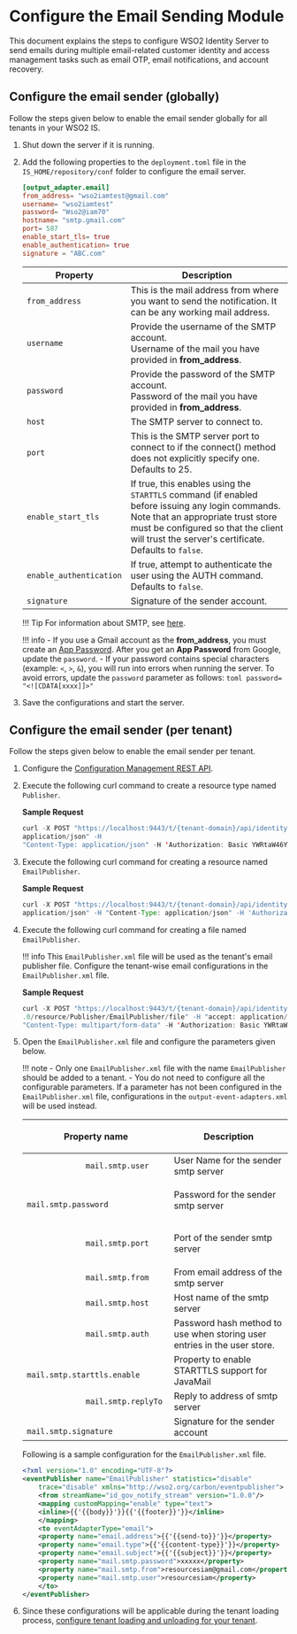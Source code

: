 # Configure the Email Sending Module

This document explains the steps to configure WSO2 Identity Server to send emails during multiple email-related customer identity and access management tasks such as email OTP, email notifications, and account recovery.

## Configure the email sender (globally)

Follow the steps given below to enable the email sender globally for all tenants in your WSO2 IS.

1. Shut down the server if it is running.
2. Add the following properties to the `deployment.toml` file in the `IS_HOME/repository/conf` folder to configure the email server.

    ```toml
    [output_adapter.email]
    from_address= "wso2iamtest@gmail.com"
    username= "wso2iamtest"
    password= "Wso2@iam70"
    hostname= "smtp.gmail.com"
    port= 587
    enable_start_tls= true
    enable_authentication= true
    signature = "ABC.com"
    ```

    | Property  | Description   |
    |-----------|---------------|
    | `from_address`    | This is the mail address from where you want to send the notification. It can be any working mail address. |
    | `username`     | Provide the username of the SMTP account. <br/> Username of the mail you have provided in **from_address**.    |
    | `password` | Provide the password of the SMTP account. <br/> Password of the mail you have provided in **from_address**.     |
    | `host` | The SMTP server to connect to. |
    | `port`|This is the SMTP server port to connect to if the connect() method does not explicitly specify one. Defaults to 25. |
    | `enable_start_tls`    | If true, this enables using the `STARTTLS` command (if enabled before issuing any login commands. Note that an appropriate trust store must be configured so that the client will trust the server's certificate. Defaults to `false`. |
    | `enable_authentication`    | If true, attempt to authenticate the user using the AUTH command. Defaults to `false`.|
    | `signature`    | Signature of the sender account. |

    !!! Tip
        For information about SMTP, see
        [here](https://javaee.github.io/javamail/docs/api/com/sun/mail/smtp/package-summary.html).

    !!! info
        - If you use a Gmail account as the **from_address**, you must create an [App Password](https://support.google.com/accounts/answer/185833?visit_id=637943607149528455-3801902236&p=InvalidSecondFactor&rd=1).
        After you get an **App Password** from Google, update the `password`.
        - If your password contains special characters (example: `<`, `>`, `&`), you will run into errors when running the server. To avoid errors, update the `password` parameter as follows:
        ```toml
        password= "<![CDATA[xxxx]]>"
        ```

3. Save the configurations and start the server.

## Configure the email sender (per tenant)

Follow the steps given below to enable the email sender per tenant.

1.  Configure the [Configuration Management REST API]({{base_path}}/apis/use-the-configuration-management-rest-apis/). 
2.  Execute the following curl command to create a resource type named `Publisher`. 

    **Sample Request**
    ``` java 
    curl -X POST "https://localhost:9443/t/{tenant-domain}/api/identity/config-mgt/v1.0/resource-type" -H "accept: 
    application/json" -H 
    "Content-Type: application/json" -H 'Authorization: Basic YWRtaW46YWRtaW4=' -d "{ \"name\": \"Publisher\", \"description\": \"Publisher Configurations\"}"
    ```

3.  Execute the following curl command for creating a resource named `EmailPublisher`. 

    **Sample Request**
    ``` java 
    curl -X POST "https://localhost:9443/t/{tenant-domain}/api/identity/config-mgt/v1.0/resource/Publisher" -H "accept: 
    application/json" -H "Content-Type: application/json" -H 'Authorization: Basic YWRtaW46YWRtaW4=' -d "{ \"name\": \"EmailPublisher\", \"attributes\": [ { \"key\": \"email\", \"value\": \"string\" } ]}"
    ```
	
4.  Execute the following curl command for creating a file named `EmailPublisher`. 

    !!! info
        This `EmailPublisher.xml` file will be used as the tenant's email publisher file. Configure the tenant-wise email configurations in the `EmailPublisher.xml` file.

    **Sample Request**
    ``` java 
    curl -X POST "https://localhost:9443/t/{tenant-domain}/api/identity/config-mgt/v1
    .0/resource/Publisher/EmailPublisher/file" -H "accept: application/json" -H 
    "Content-Type: multipart/form-data" -H 'Authorization: Basic YWRtaW46YWRtaW4=' -F "resourceFile=@EmailPublisher.xml;type=text/xml" -F "fileName=EmailPublisher"
    ```
    
5.  Open the `EmailPublisher.xml` file and configure the parameters given below.

    !!! note
        -   Only one `EmailPublisher.xml` file with the name `EmailPublisher` should be added to a tenant.
        -   You do not need to configure all the configurable parameters. If a parameter has not been configured in the `EmailPublisher.xml` file, configurations in the `output-event-adapters.xml` will be used instead.
    
    <table>
    <thead>
    <tr class="header">
    <th><p>Property name</p></th>
    <th><p>Description</p></th>
    </tr>
    </thead>
    <tbody>
    <tr class="odd">
    <td><code>             mail.smtp.user            </code></td>
    <td>User Name for the sender smtp server</td>
    </tr>
    <tr class="even">
    <td><code>             mail.smtp.password            </code></td>
    <td><p>Password for the sender smtp server</p></td>
    </tr>
    <tr class="odd">
    <td><code>             mail.smtp.port            </code></td>
    <td><p>Port of the sender smtp server</p></td>
    </tr>
    <tr class="even">
    <td><code>             mail.smtp.from            </code></td>
    <td>From email address of the smtp server</td>
    </tr>
    <tr class="odd">
    <td><code>             mail.smtp.host            </code></td>
    <td>Host name of the smtp server</td>
    </tr>
    <tr class="even">
    <td><code>             mail.smtp.auth           </code></td>
    <td>Password hash method to use when storing user entries in the user store.</td>
    </tr>
    <tr class="odd">
    <td><code>             mail.smtp.starttls.enable           </code></td>
    <td>Property to enable STARTTLS support for JavaMail</td>
    </tr>
    <tr class="even">
    <td><code>             mail.smtp.replyTo           </code></td>
    <td>Reply to address of smtp server</td>
    </tr>
    <tr class="odd">
    <td><code>             mail.smtp.signature           </code></td>
    <td>Signature for the sender account</td>
    </tr>
    </tbody>
    </table>
    
    Following is a sample configuration for the `EmailPublisher.xml` file. 
    
    ``` xml
    <?xml version="1.0" encoding="UTF-8"?>
    <eventPublisher name="EmailPublisher" statistics="disable"
        trace="disable" xmlns="http://wso2.org/carbon/eventpublisher">
        <from streamName="id_gov_notify_stream" version="1.0.0"/>
        <mapping customMapping="enable" type="text">
        <inline>{{'{{body}}'}}{{'{{footer}}'}}</inline>
        </mapping>
        <to eventAdapterType="email">
        <property name="email.address">{{'{{send-to}}'}}</property>
        <property name="email.type">{{'{{content-type}}'}}</property>
        <property name="email.subject">{{'{{subject}}'}}</property>
        <property name="mail.smtp.password">xxxxx</property>
        <property name="mail.smtp.from">resourcesiam@gmail.com</property>
        <property name="mail.smtp.user">resourcesiam</property>
        </to>
    </eventPublisher>
    ```  
    
5.	Since these configurations will be applicable during the tenant loading process, [configure tenant loading and 
unloading for your tenant]({{base_path}}/guides/tenants/configure-the-tenant-loading-policy).